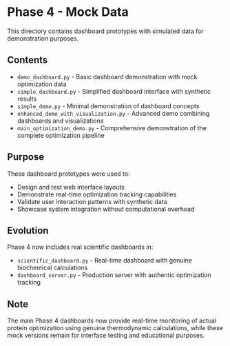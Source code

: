 # Phase 4 - Mock Data

This directory contains dashboard prototypes with simulated data for demonstration purposes.

## Contents

- `demo_dashboard.py` - Basic dashboard demonstration with mock optimization data
- `simple_dashboard.py` - Simplified dashboard interface with synthetic results
- `simple_demo.py` - Minimal demonstration of dashboard concepts
- `enhanced_demo_with_visualization.py` - Advanced demo combining dashboards and visualizations
- `main_optimization_demo.py` - Comprehensive demonstration of the complete optimization pipeline

## Purpose

These dashboard prototypes were used to:
- Design and test web interface layouts  
- Demonstrate real-time optimization tracking capabilities
- Validate user interaction patterns with synthetic data
- Showcase system integration without computational overhead

## Evolution

Phase 4 now includes real scientific dashboards in:
- `scientific_dashboard.py` - Real-time dashboard with genuine biochemical calculations
- `dashboard_server.py` - Production server with authentic optimization tracking

## Note

The main Phase 4 dashboards now provide real-time monitoring of actual protein optimization using genuine thermodynamic calculations, while these mock versions remain for interface testing and educational purposes.